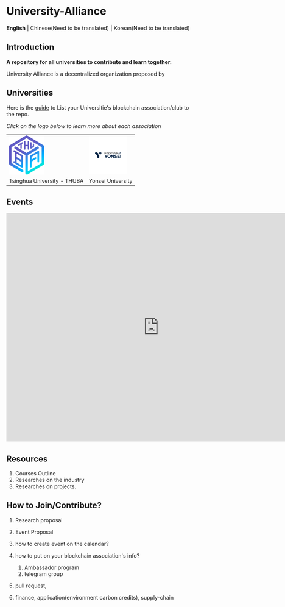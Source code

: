 # University-Alliance

**English** | Chinese(Need to be translated) | Korean(Need to be translated)



## Introduction

**A repository for all universities to contribute and learn together.**

University Alliance is a decentralized organization proposed by



## Universities

Here is the [guide](./Guides/How_to_Join_University_DAO.md) to List your Universitie's blockchain association/club to the repo.

*Click on the logo below to learn more about each association*

<table>
	<tr>
		<td>
			<a href="https://thublockchain.org/">
        		<img src="./Assets/Logos/Tsinghua_University.jpg" alt="Tsinghua_University" style="zoom:10%;"/>
      		</a>
		</td>
		<td>
      		<a href="https://yonseiblockchainlab.com/">
        		<img src="./Assets/Logos/Yonsei_University.jpg" alt="Yonsei_University" style="zoom:10%;"/>
      		</a>
    	</td>
	</tr>
	<tr>
		<td>
			Tsinghua University - THUBA
		</td>
		<td>
			Yonsei University
		</td>
	</tr>
</table>

## Events

<iframe src="https://calendar.google.com/calendar/embed?src=bbfgoeih509oahlijun0vi0en4%40group.calendar.google.com&ctz=America%2FVancouver" style="border: 0" width="800" height="600" frameborder="0" scrolling="no"></iframe>

## Resources

1. Courses Outline
2. Researches on the industry
3. Researches on projects.



## How to Join/Contribute?

1. Research proposal
2. Event Proposal



1. how to create event on the calendar?
2. how to put on your blockchain association's info?
   1. Ambassador program
   2. telegram group
3. pull request, 
4. finance, application(environment carbon credits), supply-chain